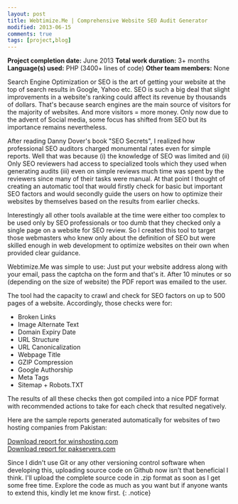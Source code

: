 ```yaml
---
layout: post
title: Webtimize.Me | Comprehensive Website SEO Audit Generator
modified: 2013-06-15
comments: true
tags: [project,blog]
---
```

**Project completion date:** June 2013
**Total work duration:** 3+ months
**Language(s) used:** PHP (3400+ lines of code)
**Other team members:** None

Search Engine Optimization or SEO is the art of getting your website at the top of search results in Google, Yahoo etc. SEO is such a big deal that slight improvements in a website's ranking could affect its revenue by thousands of dollars. That's because search engines are the main source of visitors for the majority of websites. And more visitors = more money. Only now due to the advent of Social media, some focus has shifted from SEO but its importance remains nevertheless. 

After reading Danny Dover's book "SEO Secrets", I realized how professional SEO auditors charged monumental rates even for simple reports. Well that was because (i) the knowledge of SEO was limited and (ii) Only SEO reviewers had access to specialized tools which they used when generating audits (iii) even on simple reviews much time was spent by the reviewers since many of their tasks were manual. At that point I thought of creating an automatic tool that would firstly check for basic but important SEO factors and would secondly guide the users on how to optimize their websites by themselves based on the results from earlier checks.

Interestingly all other tools available at the time were either too complex to be used only by SEO professionals or too dumb that they checked only a single page on a website for SEO review. So I created this tool to target those webmasters who knew only about the definition of SEO but were skilled enough in web development to optimize websites on their own when provided clear guidance. 
        
Webtimize.Me was simple to use: Just put your website address along with your email, pass the captcha on the form and that's it. After 10 minutes or so (depending on the size of website) the PDF report was emailed to the user.     

The tool had the capacity to crawl and check for SEO factors on up to 500 pages of a website. Accordingly, those checks were for:

* Broken Links
* Image Alternate Text
* Domain Expiry Date
* URL Structure
* URL Canonicalization
* Webpage Title
* GZIP Compression
* Google Authorship
* Meta Tags
* Sitemap + Robots.TXT

The results of all these checks then got compiled into a nice PDF format with recommended actions to take for each check that resulted negatively.
 
Here are the sample reports generated automatically for websites of two hosting companies from Pakistan:

<div markdown="0"><a href="/www.winshosting.com.pdf" class="btn">Download report for winshosting.com</a></div>
<div markdown="0"><a href="/pakservers.com.pdf" class="btn">Download report for pakservers.com</a></div>

Since I didn't use Git or any other versioning control software when developing this, uploading source code on Github now isn't that beneficial I think. I'll upload the complete source code in .zip format as soon as I get some free time. Explore the code as much as you want but if anyone wants to extend this, kindly let me know first.
{: .notice}
